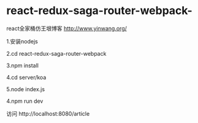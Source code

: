 # react-redux-saga-router-webpack-
react全家桶仿王垠博客 http://www.yinwang.org/

1.安装nodejs

2.cd react-redux-saga-router-webpack

3.npm install

4.cd server/koa

5.node index.js

4.npm run dev

访问 http://localhost:8080/article